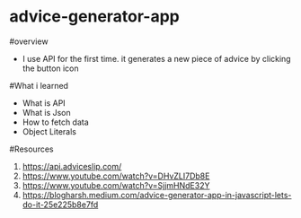 # advice-generator-app

#overview
- I use API for the first time. it generates a new piece of advice by clicking the button icon

#What i learned

- What is API
- What is Json
- How to fetch data 
- Object Literals


#Resources 

1. https://api.adviceslip.com/
2. https://www.youtube.com/watch?v=DHvZLI7Db8E
3. https://www.youtube.com/watch?v=SjjmHNdE32Y
4. https://blogharsh.medium.com/advice-generator-app-in-javascript-lets-do-it-25e225b8e7fd
